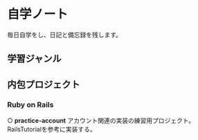 # 自学ノート
毎日自学をし、日記と備忘録を残します。

## 学習ジャンル

## 内包プロジェクト
### Ruby on Rails
○ **practice-account**
アカウント関連の実装の練習用プロジェクト。
RailsTutorialを参考に実装する。

